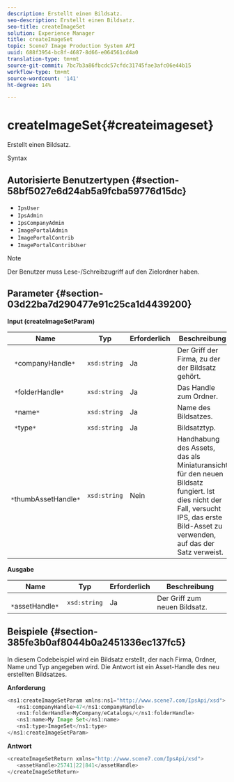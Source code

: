 ```yaml
---
description: Erstellt einen Bildsatz.
seo-description: Erstellt einen Bildsatz.
seo-title: createImageSet
solution: Experience Manager
title: createImageSet
topic: Scene7 Image Production System API
uuid: 688f3954-bc8f-4687-8d66-e064561cd4a0
translation-type: tm+mt
source-git-commit: 7bc7b3a86fbcdc57cfdc31745fae3afc06e44b15
workflow-type: tm+mt
source-wordcount: '141'
ht-degree: 14%

---
```



# createImageSet{#createimageset}

Erstellt einen Bildsatz.

Syntax

## Autorisierte Benutzertypen {#section-58bf5027e6d24ab5a9fcba59776d15dc}

* `IpsUser`
* `IpsAdmin`
* `IpsCompanyAdmin`
* `ImagePortalAdmin`
* `ImagePortalContrib`
* `ImagePortalContribUser`

>[!NOTE]
>
>Der Benutzer muss Lese-/Schreibzugriff auf den Zielordner haben.

## Parameter {#section-03d22ba7d290477e91c25ca1d4439200}

**Input (createImageSetParam)**

| Name | Typ | Erforderlich | Beschreibung |
|---|---|---|---|
| ` *`companyHandle`*` | `xsd:string` | Ja | Der Griff der Firma, zu der der Bildsatz gehört. |
| ` *`folderHandle`*` | `xsd:string` | Ja | Das Handle zum Ordner. |
| ` *`name`*` | `xsd:string` | Ja | Name des Bildsatzes. |
| ` *`type`*` | `xsd:string` | Ja | Bildsatztyp. |
| ` *`thumbAssetHandle`*` | `xsd:string` | Nein | Handhabung des Assets, das als Miniaturansicht für den neuen Bildsatz fungiert. Ist dies nicht der Fall, versucht IPS, das erste Bild-Asset zu verwenden, auf das der Satz verweist. |

**Ausgabe**

| Name | Typ | Erforderlich | Beschreibung |
|---|---|---|---|
| ` *`assetHandle`*` | `xsd:string` | Ja | Der Griff zum neuen Bildsatz. |

## Beispiele {#section-385fe3b0af8044b0a2451336ec137fc5}

In diesem Codebeispiel wird ein Bildsatz erstellt, der nach Firma, Ordner, Name und Typ angegeben wird. Die Antwort ist ein Asset-Handle des neu erstellten Bildsatzes.

**Anforderung**

```java
<ns1:createImageSetParam xmlns:ns1="http://www.scene7.com/IpsApi/xsd">
   <ns1:companyHandle>47</ns1:companyHandle>
   <ns1:folderHandle>MyCompany/eCatalogs/</ns1:folderHandle>
   <ns1:name>My Image Set</ns1:name>
   <ns1:type>ImageSet</ns1:type>
</ns1:createImageSetParam>
```

**Antwort**

```java
<createImageSetReturn xmlns="http://www.scene7.com/IpsApi/xsd">
   <assetHandle>25741|22|841</assetHandle>
</createImageSetReturn>
```

